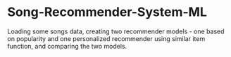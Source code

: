 # Song-Recommender-System-ML
Loading some songs data, creating two recommender models - one based on popularity and one personalized recommender using similar item function, and comparing the two models.
